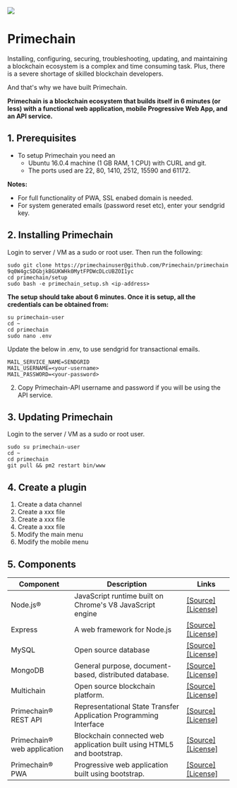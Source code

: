 ![](https://www.primechaintech.com/demo/img/github.jpg)

Primechain
=======================

Installing, configuring, securing, troubleshooting, updating, and maintaining a blockchain ecosystem is a complex and time consuming task. Plus, there is a severe shortage of skilled blockchain developers. 

And that's why we have built Primechain.

**Primechain is a blockchain ecosystem that builds itself in 6 minutes (or less) with a functional web application, mobile Progressive Web App, and an API service.**

## 1. Prerequisites
- To setup Primechain you need an 
  - Ubuntu 16.0.4 machine (1 GB RAM, 1 CPU) with CURL and git. 
  - The ports used are 22, 80, 1410, 2512, 15590 and 61172.

**Notes:** 
- For full functionality of PWA, SSL enabed domain is needed. 
- For system generated emails (password reset etc), enter your sendgrid key.

## 2. Installing Primechain 

Login to server / VM as a sudo or root user. Then run the following:
```
sudo git clone https://primechainuser@github.com/Primechain/primechain
9q0W4gcSDGbjkBGUKWHk0MytFPDWcDLcUBZOI1yc
cd primechain/setup
sudo bash -e primechain_setup.sh <ip-address>
```
**The setup should take about 6 minutes. Once it is setup, all the credentials can be obtained from:**
```
su primechain-user 
cd ~
cd primechain
sudo nano .env
```
Update the below in .env, to use sendgrid for transactional emails.
```
MAIL_SERVICE_NAME=SENDGRID
MAIL_USERNAME=<your-username>
MAIL_PASSWORD=<your-password>
```
2. Copy Primechain-API username and password if you will be using the API service.

## 3. Updating Primechain 

Login to the server / VM as a sudo or root user.

```
sudo su primechain-user 
cd ~
cd primechain
git pull && pm2 restart bin/www
```

## 4. Create a plugin

1. Create a data channel
2. Create a xxx file
3. Create a xxx file
4. Create a xxx file
5. Modify the main menu
6. Modify the mobile menu

## 5. Components


| Component         | Description                                               | Links |
| ----------------- | ----------------------------------------------------------|--|
| Node.js®          | JavaScript runtime built on Chrome's V8 JavaScript engine | [[Source]](https://github.com/nodejs)  [[License]](https://github.com/nodejs/node/blob/master/LICENSE)|
| Express               | A web framework for Node.js        | [[Source]](aaaa)  [[License]](aaaa) |
| MySQL               | Open source database        | [[Source]](aaaa)  [[License]](aaaa) |
| MongoDB               | General purpose, document-based, distributed database.        | [[Source]](aaaa)  [[License]](aaaa) |
| Multichain               | Open source blockchain platform.        | [[Source]](aaaa)  [[License]](aaaa) |
| Primechain® REST API               | Representational State Transfer Application Programming Interface        | [[Source]](aaaa)  [[License]](aaaa) |
| Primechain® web application               | Blockchain connected web application built using HTML5 and bootstrap.        | [[Source]](aaaa)  [[License]](aaaa) |
| Primechain® PWA               | Progressive web application built using bootstrap.        | [[Source]](aaaa)  [[License]](aaaa) |

